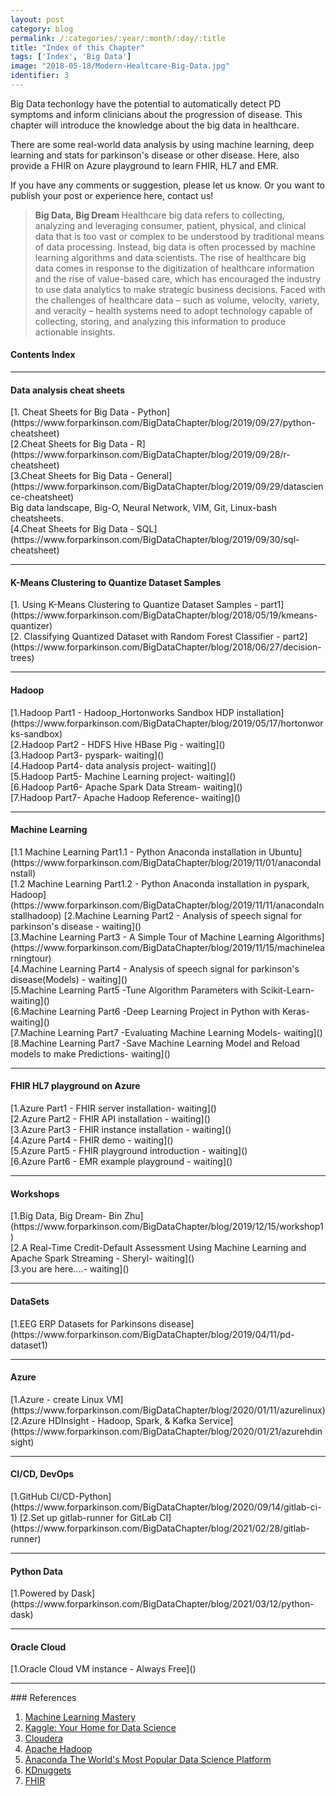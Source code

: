 ```yaml
---
layout: post
category: blog
permalink: /:categories/:year/:month/:day/:title
title: "Index of this Chapter"
tags: ['Index', 'Big Data']
image: "2018-05-18/Modern-Healtcare-Big-Data.jpg"
identifier: 3
---
```


Big Data techonlogy have the potential to automatically detect PD symptoms and inform clinicians about the progression of disease.
This chapter will introduce the knowledge about the big data in healthcare. 

There are some real-world data analysis by using machine learning, deep learning and stats for parkinson's disease or other disease.
Here, also provide a FHIR on Azure playground to learn FHIR, HL7 and EMR.

If you have any comments or suggestion, please let us know. Or you want to publish your post or experience here, contact us!

<!--more-->

<blockquote class="tip"><strong>Big Data, Big Dream </strong> Healthcare big data refers to collecting, analyzing and
 leveraging consumer, patient, physical, and clinical data that is too vast or complex
 to be understood by traditional means of data processing. 
 Instead, big data is often processed by machine learning algorithms and data scientists. 
 The rise of healthcare big data comes in response to the digitization of healthcare information 
 and the rise of value-based care, which has encouraged the industry to use data analytics to 
 make strategic business decisions. Faced with the challenges of healthcare data – such as volume, 
 velocity, variety, and veracity – health systems need to adopt technology capable of collecting, 
 storing, and analyzing this information to produce actionable insights.
</blockquote>

<div class="list-of-contents">
  <h4>Contents Index</h4>
  <ul></ul>
</div>

<hr class="with-margin">
<h4 class="header" id="intro">Data analysis cheat sheets</h4>
[1. Cheat Sheets for Big Data - Python](https://www.forparkinson.com/BigDataChapter/blog/2019/09/27/python-cheatsheet)
<br>
[2.Cheat Sheets for Big Data - R](https://www.forparkinson.com/BigDataChapter/blog/2019/09/28/r-cheatsheet)
<br>
[3.Cheat Sheets for Big Data - General](https://www.forparkinson.com/BigDataChapter/blog/2019/09/29/datascience-cheatsheet)
<br>
Big data landscape, Big-O, Neural Network, VIM, Git, Linux-bash cheatsheets.
<br>
[4.Cheat Sheets for Big Data - SQL](https://www.forparkinson.com/BigDataChapter/blog/2019/09/30/sql-cheatsheet)

<hr class="with-margin">
<h4 class="header" id="implementation">K-Means Clustering to Quantize Dataset Samples</h4>
[1. Using K-Means Clustering to Quantize Dataset Samples - part1](https://www.forparkinson.com/BigDataChapter/blog/2018/05/19/kmeans-quantizer)
<br>
[2. Classifying Quantized Dataset with Random Forest Classifier - part2](https://www.forparkinson.com/BigDataChapter/blog/2018/06/27/decision-trees)


<hr class="with-margin">
<h4 class="header" id="casestudy">Hadoop</h4>
[1.Hadoop Part1 - Hadoop_Hortonworks Sandbox HDP installation](https://www.forparkinson.com/BigDataChapter/blog/2019/05/17/hortonworks-sandbox)
<br>
[2.Hadoop Part2 - HDFS Hive HBase Pig - waiting]()
<br>
[3.Hadoop Part3- pyspark- waiting]()
<br>
[4.Hadoop Part4- data analysis project- waiting]()
<br>
[5.Hadoop Part5- Machine Learning project- waiting]()
<br>
[6.Hadoop Part6- Apache Spark Data Stream- waiting]()
<br>
[7.Hadoop Part7- Apache Hadoop Reference- waiting]()



<hr class="with-margin">
<h4 class="header" id="conclusion">Machine Learning</h4>
[1.1 Machine Learning Part1.1 - Python Anaconda installation in Ubuntu](https://www.forparkinson.com/BigDataChapter/blog/2019/11/01/anacondaInstall)
<br>
[1.2 Machine Learning Part1.2 - Python Anaconda installation in pyspark, Hadoop](https://www.forparkinson.com/BigDataChapter/blog/2019/11/11/anacondaInstallhadoop)
[2.Machine Learning Part2 - Analysis of speech signal for parkinson's disease  - waiting]()
<br>
[3.Machine Learning Part3 - A Simple Tour of Machine Learning Algorithms](https://www.forparkinson.com/BigDataChapter/blog/2019/11/15/machinelearningtour)
<br>
[4.Machine Learning Part4 - Analysis of speech signal for parkinson's disease(Models) - waiting]()
<br>
[5.Machine Learning Part5 -Tune Algorithm Parameters with Scikit-Learn- waiting]()
<br>
[6.Machine Learning Part6 -Deep Learning Project in Python with Keras- waiting]()
<br>
[7.Machine Learning Part7 -Evaluating Machine Learning Models- waiting]()
<br>
[8.Machine Learning Part7 -Save Machine Learning Model and Reload models to make Predictions- waiting]()

<hr class="with-margin">
<h4 class="header" id="conclusion">FHIR HL7 playground on Azure</h4>
[1.Azure Part1 - FHIR server installation- waiting]()
<br>
[2.Azure Part2 - FHIR API installation - waiting]()
<br>
[3.Azure Part3 - FHIR instance installation - waiting]()
<br>
[4.Azure Part4 - FHIR demo - waiting]()
<br>
[5.Azure Part5 - FHIR playground introduction - waiting]()
<br>
[6.Azure Part6 - EMR example playground - waiting]()
	
<hr class="with-margin">
<h4 class="header" id="conclusion">Workshops</h4>
[1.Big Data, Big Dream- Bin Zhu](https://www.forparkinson.com/BigDataChapter/blog/2019/12/15/workshop1)
<br>
[2.A Real-Time Credit-Default Assessment Using Machine Learning and Apache Spark Streaming - Sheryl- waiting]()
<br>
[3.you are here....- waiting]()


<hr class="with-margin">
<h4 class="header" id="conclusion">DataSets</h4>
[1.EEG ERP Datasets for Parkinsons disease](https://www.forparkinson.com/BigDataChapter/blog/2019/04/11/pd-dataset1)
<br>


<hr class="with-margin">
<h4 class="header" id="conclusion">Azure</h4>
[1.Azure - create Linux VM](https://www.forparkinson.com/BigDataChapter/blog/2020/01/11/azurelinux)
[2.Azure HDInsight - Hadoop, Spark, & Kafka Service](https://www.forparkinson.com/BigDataChapter/blog/2020/01/21/azurehdinsight)
<br>

<hr class="with-margin">
<h4 class="header" id="conclusion">CI/CD, DevOps</h4>
[1.GitHub CI/CD-Python](https://www.forparkinson.com/BigDataChapter/blog/2020/09/14/gitlab-ci-1)
[2.Set up gitlab-runner for GitLab CI](https://www.forparkinson.com/BigDataChapter/blog/2021/02/28/gitlab-runner)
<br>


<hr class="with-margin">
<h4 class="header" id="conclusion">Python Data</h4>
[1.Powered by Dask](https://www.forparkinson.com/BigDataChapter/blog/2021/03/12/python-dask)


<hr class="with-margin">
<h4 class="header" id="conclusion">Oracle Cloud</h4>
[1.Oracle Cloud VM instance - Always Free]()


<hr class="with-margin">
### References
<ol>
  <li><a href="https://machinelearningmastery.com/">Machine Learning Mastery</a></li>
  <li><a href="https://www.kaggle.com/">Kaggle: Your Home for Data Science</a></li>
  <li><a href="https://www.cloudera.com/">Cloudera</a></li>
  <li><a href="https://hadoop.apache.org/">Apache Hadoop</a></li>
  <li><a href="https://www.anaconda.com/">Anaconda The World's Most Popular Data Science Platform</a></li>
  <li><a href="https://www.kdnuggets.com/">KDnuggets</a></li>
  <li><a href="https://www.hl7.org/fhir/">FHIR</a></li>
</ol>
